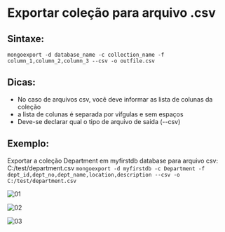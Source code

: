 # Exportar coleção para arquivo .csv

## Sintaxe:
``` mongoexport -d database_name -c collection_name -f column_1,column_2,column_3 --csv -o outfile.csv ```

## Dicas:
- No caso de arquivos csv, você deve informar as lista de colunas da coleção
- a lista de colunas é separada por vifgulas e sem espaços
- Deve-se declarar qual o tipo de arquivo de saida (--csv)

## Exemplo: 
Exportar a coleção Department em myfirstdb database para arquivo csv: C:/test/department.csv
``` mongoexport -d myfirstdb -c Department -f dept_id,dept_no,dept_name,location,description --csv -o C:/test/department.csv ```
 
![01](https://raw.githubusercontent.com/brunogoncalves/docs/master/mongodb/imagens/exportcsv01.png)

![02](https://raw.githubusercontent.com/brunogoncalves/docs/master/mongodb/imagens/exportcsv02.png)

![03](https://raw.githubusercontent.com/brunogoncalves/docs/master/mongodb/imagens/exportcsv03.png)


